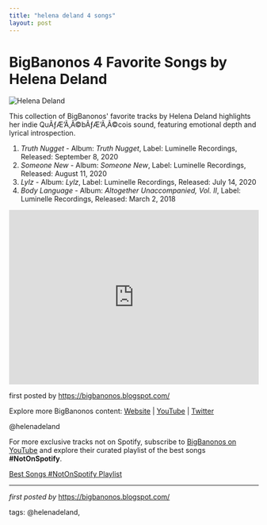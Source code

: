 ```yaml
---
title: "helena deland 4 songs"
layout: post
---
```

<h1>BigBanonos 4 Favorite Songs by Helena Deland</h1>
<img alt="Helena Deland" src="https://api.floodmagazine.com/wp-content/uploads/2020/10/HelenaDeland_TessRoby.jpg" /> <p>This collection of BigBanonos' favorite tracks by Helena Deland highlights her indie QuÃƒÆ’Ã‚Â©bÃƒÆ’Ã‚Â©cois sound, featuring emotional depth and lyrical introspection.</p> <ol> <li><em>Truth Nugget</em> - Album: <em>Truth Nugget</em>, Label: Luminelle Recordings, Released: September 8, 2020</li> <li><em>Someone New</em> - Album: <em>Someone New</em>, Label: Luminelle Recordings, Released: August 11, 2020</li> <li><em>Lylz</em> - Album: <em>Lylz</em>, Label: Luminelle Recordings, Released: July 14, 2020</li> <li><em>Body Language</em> - Album: <em>Altogether Unaccompanied, Vol. II</em>, Label: Luminelle Recordings, Released: March 2, 2018</li>
</ol> <div> <iframe allow="autoplay; clipboard-write; encrypted-media; fullscreen; picture-in-picture" allowfullscreen="" frameborder="0" height="352" loading="lazy" src="https://open.spotify.com/embed/playlist/5CQQU78E7yCYhqoZRS2jcf?utm_source=generator" width="100%"></iframe>
</div> <p>first posted by <a href="https://bigbanonos.blogspot.com/">https://bigbanonos.blogspot.com/</a></p> <div> <p>Explore more BigBanonos content: <a href="https://bigbanonos.blogspot.com/">Website</a> | <a href="https://www.youtube.com/@BigBanonos">YouTube</a> | <a href="https://x.com/bigbanonos">Twitter</a></p>
</div> <!--Tags-->
<p>@helenadeland</p>


<!--Subscribe and Playlist Links-->
<div>
    <p>For more exclusive tracks not on Spotify, subscribe to <a href="https://www.youtube.com/@BigBanonos" target="_blank">BigBanonos on YouTube</a> and explore their curated playlist of the best songs <strong>#NotOnSpotify</strong>.</p>
    <p><a href="https://www.youtube.com/playlist?list=PLtuNtuTatqI0kFahUCbtbfenC_ET5O_tr" target="_blank">Best Songs #NotOnSpotify Playlist<br /></a></p></div>

<hr />

<p><em>first posted by</em> <a href="https://bigbanonos.blogspot.com/" rel="noopener" target="_new">https://bigbanonos.blogspot.com/</a></p>

<p>tags: @helenadeland,</p>
